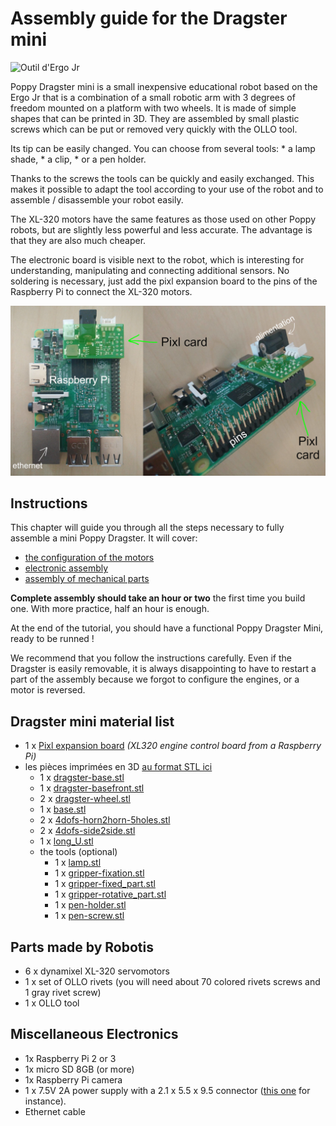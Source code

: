 # Assembly guide for the Dragster mini

![Outil d'Ergo Jr](img/Dragster.jpg)

Poppy Dragster mini is a small inexpensive educational robot based on the Ergo Jr that is a combination of a small robotic arm with 3 degrees of freedom mounted on a platform with two wheels. It is made of simple shapes that can be printed in 3D. They are assembled by small plastic screws which can be put or removed very quickly with the OLLO tool.

Its tip can be easily changed. You can choose from several tools: * a lamp shade, * a clip, * or a pen holder.

Thanks to the screws the tools can be quickly and easily exchanged. This makes it possible to adapt the tool according to your use of the robot and to assemble / disassemble your robot easily.

The XL-320 motors have the same features as those used on other Poppy robots, but are slightly less powerful and less accurate. The advantage is that they are also much cheaper.

The electronic board is visible next to the robot, which is interesting for understanding, manipulating and connecting additional sensors. No soldering is necessary, just add the pixl expansion board to the pins of the Raspberry Pi to connect the XL-320 motors.

![Carte Pixl](img/pixl.jpg)



<!-- Should be updated from https://github.com/poppy-project/poppy-ergo-jr/blob/master/doc/bom.md -->

## Instructions

This chapter will guide you through all the steps necessary to fully assemble a mini Poppy Dragster. It will cover:

- [the configuration of the motors](motor-configuration.md)
- [electronic assembly](electronic-assembly.md)
- [assembly of mechanical parts](mechanical-construction.md)

**Complete assembly should take an hour or two** the first time you build one. With more practice, half an hour is enough.

At the end of the tutorial, you should have a functional Poppy Dragster Mini, ready to be runned !

We recommend that you follow the instructions carefully. Even if the Dragster is easily removable, it is always disappointing to have to restart a part of the assembly because we forgot to configure the engines, or a motor is reversed.

## Dragster mini material list

- 1 x [Pixl expansion board](https://github.com/poppy-project/pixl) *(XL320 engine control board from a Raspberry Pi)*
- les pièces imprimées en 3D [au format STL ici](https://github.com/tgll/poppy-dragster-mini/tree/master/doc/stl) 
  - 1 x [dragster-base.stl](https://github.com/tgll/poppy-dragster-mini/tree/master/doc/stl/dragster-base.stl)
  - 1 x [dragster-basefront.stl](https://github.com/tgll/poppy-dragster-mini/tree/master/doc/stl/dragster-basefront.stl)
  - 2 x [dragster-wheel.stl](https://github.com/tgll/poppy-dragster-mini/tree/master/doc/stl/dragster-wheel.stl)
  - 1 x [base.stl](https://github.com/poppy-project/poppy-ergo-jr/raw/master/hardware/STL/base.stl)  
  - 2 x [4dofs-horn2horn-5holes.stl](https://github.com/tgll/poppy-dragster-mini/tree/master/doc/stl/4dofs-horn2horn-5holes.stl)
  - 2 x [4dofs-side2side.stl](https://github.com/tgll/poppy-dragster-mini/tree/master/doc/stl/4dofs-side2side.stl)
  - 1 x [long_U.stl](https://github.com/poppy-project/poppy-ergo-jr/blob/master/hardware/STL/long_U.stl)
  - the tools (optional) 
    - 1 x [lamp.stl](https://github.com/poppy-project/poppy-ergo-jr/blob/master/hardware/STL/tools/lamp.stl)
    - 1 x [gripper-fixation.stl](https://github.com/poppy-project/poppy-ergo-jr/blob/master/hardware/STL/tools/gripper-fixation.stl)
    - 1 x [gripper-fixed_part.stl](https://github.com/poppy-project/poppy-ergo-jr/blob/master/hardware/STL/tools/gripper-fixed_part.stl)
    - 1 x [gripper-rotative_part.stl](https://github.com/poppy-project/poppy-ergo-jr/blob/master/hardware/STL/tools/gripper-rotative_part.stl)
    - 1 x [pen-holder.stl](https://github.com/poppy-project/poppy-ergo-jr/blob/master/hardware/STL/tools/pen-holder.stl)
    - 1 x [pen-screw.stl](https://github.com/poppy-project/poppy-ergo-jr/blob/master/hardware/STL/tools/pen-screw.stl)

## Parts made by Robotis

- 6 x dynamixel XL-320 servomotors
- 1 x set of OLLO rivets (you will need about 70 colored rivets screws and 1 gray rivet screw)
- 1 x OLLO tool

## Miscellaneous Electronics

- 1x Raspberry Pi 2 or 3
- 1x micro SD 8GB (or more)
- 1x Raspberry Pi camera
- 1 x 7.5V 2A power supply with a 2.1 x 5.5 x 9.5 connector ([this one](http://fr.rs-online.com/web/p/alimentations-enficables/7262814/?searchTerm=ECP-15-7.5E&relevancy-636F3D3226696E3D4931384E4B6E6F776E41734D504E266C753D6672266D6D3D6D61746368616C6C7061727469616C26706D3D5E5B5C707B4C7D5C707B4E647D2D2C2F255C2E5D2B2426706F3D313326736E3D592673743D4D414E5F504152545F4E554D4245522677633D424F5448267573743D4543502D31352D372E354526data=&p=sRA) for instance).
- Ethernet cable

<!--
TODO: assembly web interface
## Assembly web interface

Directly, from the web interface (see Chapter [Setup your Raspberry-Pi](#TODO) if you have not seen how to access it) you have access to a notebook presenting the assembly steps. It also allows the configuration of motors at the indicated steps.

It is the best way to easily assemble your robot as it will integrate all steps described in the following sections and moreover allows you to directly configure your motor so they are ready to use.
 -->